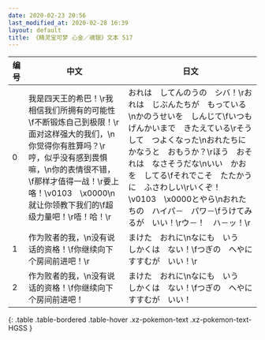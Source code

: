 ```yaml
---
date: 2020-02-23 20:56
last_modified_at: 2020-02-28 16:39
layout: default
title: 《精灵宝可梦 心金／魂银》文本 517
---
```

| 编号 | 中文 | 日文 |
| ---- | ---- | ---- |
| 0 | 我是四天王的希巴！\r我相信我们所拥有的可能性\f不断锻炼自己到极限！\r面对这样强大的我们，\n你觉得你有胜算吗？\r哼，似乎没有感到畏惧嘛，\n你的表情很不错，\f那样才值得一战！\r要上咯！\v0103　\x0000\n就让你领教下我们的\f超级力量吧！\r唔！哈！\r | おれは　してんのうの　シバ！\rおれは　じぶんたちが　もっている\nかのうせいを　しんじて\fいつも　げんかいまで　きたえている\rそうして　つよくなった\nおれたちに　かなうと　おもうか？\rほう　おそれは　なさそうだな\nいい　かおを　してる\fそれでこそ　たたかうに　ふさわしい\rいくぞ！　\v0103　\x0000とやら\nおれたちの　ハイパ－　パワ－\fうけてみるが　いい！\rウ－！　ハ－ッ！\r |
| 1 | 作为败者的我，\n没有说话的资格！\f你继续向下个房间前进吧！\r | まけた　おれに\nなにも　いう　しかくは　ない！\fつぎの　へやに　すすむが　いい！\r |
| 2 | 作为败者的我，\n没有说话的资格！\f你继续向下个房间前进吧！ | まけた　おれに\nなにも　いう　しかくは　ない！\fつぎの　へやに　すすむが　いい！ |
{: .table .table-bordered .table-hover .xz-pokemon-text .xz-pokemon-text-HGSS }
